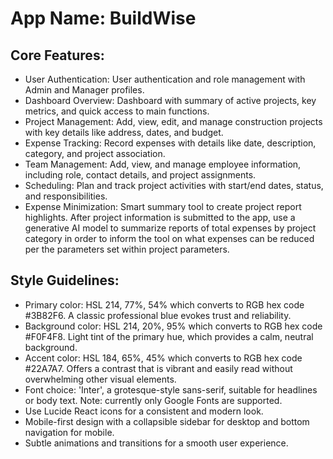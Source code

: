 # **App Name**: BuildWise

## Core Features:

- User Authentication: User authentication and role management with Admin and Manager profiles.
- Dashboard Overview: Dashboard with summary of active projects, key metrics, and quick access to main functions.
- Project Management: Add, view, edit, and manage construction projects with key details like address, dates, and budget.
- Expense Tracking: Record expenses with details like date, description, category, and project association.
- Team Management: Add, view, and manage employee information, including role, contact details, and project assignments.
- Scheduling: Plan and track project activities with start/end dates, status, and responsibilities.
- Expense Minimization: Smart summary tool to create project report highlights. After project information is submitted to the app, use a generative AI model to summarize reports of total expenses by project category in order to inform the tool on what expenses can be reduced per the parameters set within project parameters. 

## Style Guidelines:

- Primary color: HSL 214, 77%, 54% which converts to RGB hex code #3B82F6. A classic professional blue evokes trust and reliability.
- Background color: HSL 214, 20%, 95% which converts to RGB hex code #F0F4F8. Light tint of the primary hue, which provides a calm, neutral background.
- Accent color: HSL 184, 65%, 45% which converts to RGB hex code #22A7A7. Offers a contrast that is vibrant and easily read without overwhelming other visual elements.
- Font choice: 'Inter', a grotesque-style sans-serif, suitable for headlines or body text. Note: currently only Google Fonts are supported.
- Use Lucide React icons for a consistent and modern look.
- Mobile-first design with a collapsible sidebar for desktop and bottom navigation for mobile.
- Subtle animations and transitions for a smooth user experience.